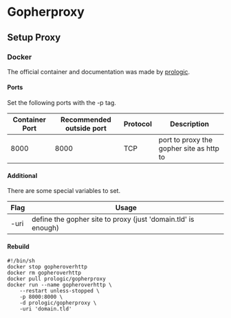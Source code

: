 # Gopherproxy

## Setup Proxy

### Docker

The official container and documentation was made by [prologic](https://hub.docker.com/r/prologic/gopherproxy).

#### Ports
Set the following ports with the -p tag.

| Container Port | Recommended outside port | Protocol | Description                              |
| -------------- | ------------------------ | -------- | ---------------------------------------- |
| 8000           | 8000                     | TCP      | port to proxy the gopher site as http to |

#### Additional
There are some special variables to set.

| Flag | Usage                                                         |
| ---- | ------------------------------------------------------------- |
| -uri | define the gopher site to proxy (just 'domain.tld' is enough) |

#### Rebuild

```
#!/bin/sh
docker stop gopheroverhttp
docker rm gopheroverhttp
docker pull prologic/gopherproxy
docker run --name gopheroverhttp \
	--restart unless-stopped \
	-p 8000:8000 \
	-d prologic/gopherproxy \
	-uri 'domain.tld'
```
